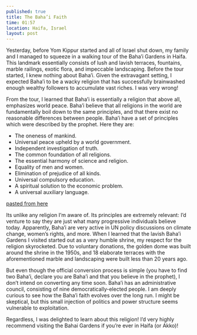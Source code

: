 ```yaml
---
published: true
title: The Baha’i Faith
time: 01:57
location: Haifa, Israel
layout: post
---
```


Yesterday, before Yom Kippur started and all of Israel shut down, my family and I managed to squeeze in a walking tour of the Baha’i Gardens in Haifa. This landmark essentially consists of lush and lavish terraces, fountains, marble railings, exotic flora, and impeccable landscaping. Before the tour started, I knew nothing about Baha’i. Given the extravagant setting, I expected Baha’i to be a wacky religion that has successfully brainwashed enough wealthy followers to accumulate vast riches. I was very wrong!

From the tour, I learned that Baha’i is essentially a religion that above all, emphasizes world peace. Baha’i believe that all religions in the world are fundamentally boil down to the same principles, and that there exist no reasonable differences between people. Baha’i have a set of principles which were described by the prophet. Here they are:

* The oneness of mankind.
* Universal peace upheld by a world government.
* Independent investigation of truth.
* The common foundation of all religions.
* The essential harmony of science and religion.
* Equality of men and women.
* Elimination of prejudice of all kinds.
* Universal compulsory education.
* A spiritual solution to the economic problem.
* A universal auxiliary language.

[pasted from here](http://www.bahai.com/Bahaullah/principles.htm)

Its unlike any religion I’m aware of. Its principles are extremely relevant: I’d venture to say they are just what many progressive individuals believe today. Apparently, Baha’i are very active in UN policy discussions on climate change, women’s rights, and more. When I learned that the lavish Baha’i Gardens I visited started out as a very humble shrine, my respect for the religion skyrocketed. Due to voluntary donations, the golden dome was built around the shrine in the 1950s, and 18 elaborate terraces with the aforementioned marble and landscaping were built less than 20 years ago.

But even though the official conversion process is simple (you have to find two Baha’i, declare you are Baha’i and that you believe in the prophet), I don’t intend on converting any time soon. Baha’i has an administrative council, consisting of nine democratically-elected people. I am deeply curious to see how the Baha’i faith evolves over the long run. I might be skeptical, but this small injection of politics and power structure seems vulnerable to exploitation.

Regardless, I was delighted to learn about this religion! I’d very highly recommend visiting the Bahai Gardens if you’re ever in Haifa (or Akko)!
